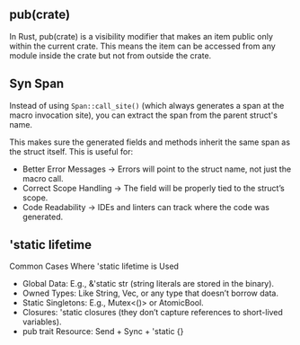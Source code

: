 ## pub(crate)

In Rust, pub(crate) is a visibility modifier that makes an item public only within the current crate. This means the item can be accessed from any module inside the crate but not from outside the crate.

## Syn Span

Instead of using `Span::call_site()` (which always generates a span at the macro invocation site), you can extract the span from the parent struct's name.

This makes sure the generated fields and methods inherit the same span as the struct itself. This is useful for:

- Better Error Messages → Errors will point to the struct name, not just the macro call.
- Correct Scope Handling → The field will be properly tied to the struct’s scope.
- Code Readability → IDEs and linters can track where the code was generated.

## 'static lifetime

Common Cases Where 'static lifetime is Used

- Global Data: E.g., &'static str (string literals are stored in the binary).
- Owned Types: Like String, Vec<T>, or any type that doesn’t borrow data.
- Static Singletons: E.g., Mutex<()> or AtomicBool.
- Closures: 'static closures (they don’t capture references to short-lived variables).
- pub trait Resource: Send + Sync + 'static {}
